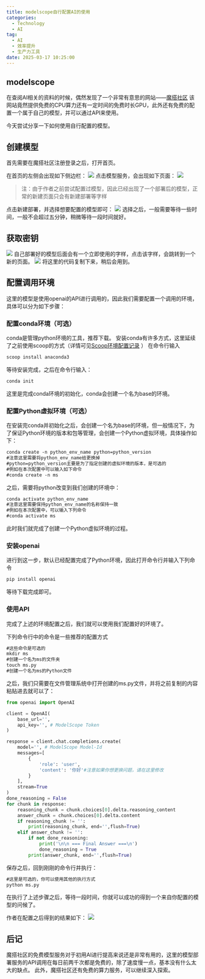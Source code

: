 ```yaml
---
title: modelscope自行配置AI的使用
categories:
  - Technology
  - AI
tag:
  - AI
  - 效率提升
  - 生产力工具
date: 2025-03-17 10:25:00
---
```

## modelscope
在查阅AI相关的资料的时候，偶然发现了一个非常有意思的网站——[魔搭社区](https://www.modelscope.cn/)
该网站竟然提供免费的CPU算力还有一定时间的免费时长GPU，此外还有免费的配置一个属于自己的模型，并可以通过API来使用。

今天尝试分享一下如何使用自行配置的模型。

## 创建模型
首先需要在魔搭社区注册登录之后，打开首页。

在首页的左侧会出现如下侧边栏：
![](../../../img/modelscope/1.png)
点击模型服务，会出现如下页面：
![](../../../img/modelscope/2.png)
> 注：由于作者之前尝试配置过模型，因此已经出现了一个部署后的模型，正常的新建页面只会有新建部署等字样

点击新建部署，并选择想要配置的模型即可：
![](../../../img/modelscope/3.png)
选择之后，一般需要等待一些时间，一般不会超过五分钟，稍微等待一段时间就好。

## 获取密钥
![](../../../img/modelscope/4.png)
自己部署好的模型后面会有一个立即使用的字样，点击该字样，会跳转到一个新的页面。
![](../../../img/modelscope/5.png)
将这里的代码复制下来，稍后会用到。

## 配置调用环境
这里的模型是使用openai的API进行调用的，因此我们需要配置一个调用的环境，具体可以分为如下步骤：

### 配置conda环境（可选）
conda是管理python环境的工具，推荐下载。
安装conda有许多方式，这里延续了之前使用scoop的方式（详情可见[Scoop环境配置记录](https://blog.cflmy.cn/2024/11/13/Technology/Scoop/Scoop/) ）
在命令行输入
```ps
scoop install anaconda3
```
等待安装完成，之后在命令行输入：
```ps
conda init
```
这里是完成conda环境的初始化，conda会创建一个名为base的环境。

### 配置Python虚拟环境（可选）
在安装完conda并初始化之后，会创建一个名为base的环境，但一般情况下，为了保证Python环境的版本和包等管理，会创建一个Python虚拟环境，具体操作如下：
```ps
conda create -n python_env_name python=python_version
#注意这里需要将python_env_name给更换掉
#python=python_version主要是为了指定创建的虚拟环境的版本，是可选的
#例如在本次配置中可以输入如下命令
#conda create -n ms
```
之后，需要将python改变到我们创建的环境中：
```ps
conda activate python_env_name
#注意这里需要保持python_env_name的名称保持一致
#例如在本次配置中，可以输入下列命令
#conda activate ms
```
此时我们就完成了创建一个Python虚拟环境的过程。

### 安装openai
进行到这一步，默认已经配置完成了Python环境，因此打开命令行并输入下列命令
```ps
pip install openai
```
等待下载完成即可。

### 使用API
完成了上述的环境配置之后，我们就可以使用我们配置好的环境了。

下列命令行中的命令是一些推荐的配置方式
```ps
#这些命令是可选的
mkdir ms
#创建一个名为ms的文件夹
touch ms.py
#创建一个名为ms的Python文件
```
之后，我们只需要在文件管理系统中打开创建的ms.py文件，并将之前复制的内容粘贴进去就可以了：
```py
from openai import OpenAI

client = OpenAI(
    base_url='',
    api_key='', # ModelScope Token
)

response = client.chat.completions.create(
    model='', # ModelScope Model-Id
    messages=[
        {
            'role': 'user',
            'content': '你好'#注意如果你想更换问题，请在这里修改
        }
    ],
    stream=True
)
done_reasoning = False
for chunk in response:
    reasoning_chunk = chunk.choices[0].delta.reasoning_content
    answer_chunk = chunk.choices[0].delta.content
    if reasoning_chunk != '':
        print(reasoning_chunk, end='',flush=True)
    elif answer_chunk != '':
        if not done_reasoning:
            print('\n\n === Final Answer ===\n')
            done_reasoning = True
        print(answer_chunk, end='',flush=True)
```
保存之后，回到刚刚的命令行并执行：
```ps
#这里是可选的，你可以使用其他的执行方式
python ms.py
```
在执行了上述步骤之后，等待一段时间，你就可以成功的得到一个来自你配置的模型的问候了。

作者在配置之后得到的结果如下：
![](../../../img/modelscope/6.png)

## 后记
魔搭社区的免费模型服务对于初用AI进行提高来说还是非常有用的，这里的模型部署服务的API调用在每日前两千次都是免费的，除了速度慢一点，基本没有什么太大的缺点。
此外，魔搭社区还有免费的算力服务，可以继续深入探索。